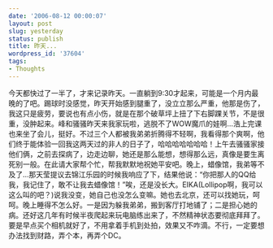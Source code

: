 ```yaml
---
date: '2006-08-12 00:00:07'
layout: post
slug: yesterday
status: publish
title: 昨天...
wordpress_id: '37604'
tags:
- Thoughts
---
```


今天都快过了一半了，才来记录昨天。一直躺到9:30才起来，可能是一个月内最晚的了吧。踢球时没感觉，昨天开始感到腿重了，没立立那么严重，他那是伤了，我这只是疲劳，要说也有点小伤，就是在那个破草坪上扭了下右脚踝关节，不是很重，没肿起来。峰和骚骚昨天来我家玩啦，逃脱不了WOW魔爪的娃啊...浩上完课也来坐了会儿，挺好。不过三个人都被我弟弟折腾得不轻啊，我看得那个爽啊，他们终于能体验一回我这两天过的非人的日子了，哈哈哈哈哈哈哈！上午去骚骚家接他们俩，之前去探病了，边走边聊，她还是那么能想，想得那么远，真像是要生离死别一般。在此请大家帮个忙，帮我默默地祝她平安吧。晚上，蜡像馆，我弟等不及了...那天莹提议去锦江乐园的时候我响应了下，结果他说：“你把那人的QQ给我，我记住了，敢不让我去蜡像馆！”唉，还是没长大。EIKA(Lollipop啊，我可以这么叫的吧？)说我没变，她自己也没怎么变嘛。她也去北京，还可以找她玩，呵呵。晚上睡得不怎么好。一是因为躲我弟弟，搬到客厅打地铺了；二是担心她的病。还好这几年有时候半夜爬起来玩电脑练出来了，不然精神状态要彻底拜拜了。要是早点买个相机就好了，不用拿着手机到处拍，效果又不咋滴。不行，一定要想办法找到财路，弄个本，再弄个DC。
